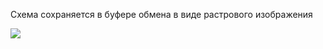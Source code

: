 Схема сохраняется в буфере обмена в виде растрового изображения

[![](https://mermaid.ink/img/pako:eNqrVkrOT0lVslJKy8kvT85ILCpRCHGJyVMAAkeN6AtzL2y42H5hw4XdF_bFairo6to5RV9YeGHrxYYLWy9subDjwt4LGxSMYoHizkDFsy7sAwpsvdgWqwkxAUQq6SjlphblJmamAC2pBonEKJVkpOamxihZAZkpiUXZMUoxebVAdYmlJfnBlXnJSlYlRaWpOkpF-aXpGUpWaYk5xUBeaUFKYkmqS2ZielFiLlS0FgAFDEvz?type=png)](https://mermaid.live/edit#pako:eNqrVkrOT0lVslJKy8kvT85ILCpRCHGJyVMAAkeN6AtzL2y42H5hw4XdF_bFairo6to5RV9YeGHrxYYLWy9subDjwt4LGxSMYoHizkDFsy7sAwpsvdgWqwkxAUQq6SjlphblJmamAC2pBonEKJVkpOamxihZAZkpiUXZMUoxebVAdYmlJfnBlXnJSlYlRaWpOkpF-aXpGUpWaYk5xUBeaUFKYkmqS2ZielFiLlS0FgAFDEvz)
